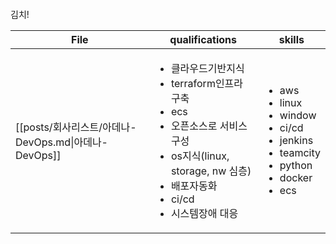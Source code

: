 ```

```


김치!

| File                                      | qualifications                                                                                                                                                       | skills                                                                                                                                      |
| ----------------------------------------- | -------------------------------------------------------------------------------------------------------------------------------------------------------------------- | ------------------------------------------------------------------------------------------------------------------------------------------- |
| [[posts/회사리스트/아데나-DevOps.md\|아데나-DevOps]] | <ul><li>클라우드기반지식</li><li>terraform인프라 구축</li><li>ecs</li><li>오픈소스로 서비스 구성</li><li>os지식(linux, storage, nw 심층)</li><li>배포자동화</li><li>ci/cd</li><li>시스템장애 대응</li></ul> | <ul><li>aws</li><li>linux</li><li>window</li><li>ci/cd</li><li>jenkins</li><li>teamcity</li><li>python</li><li>docker</li><li>ecs</li></ul> |
